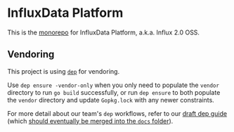# InfluxData Platform

This is the [monorepo](https://danluu.com/monorepo/) for InfluxData Platform, a.k.a. Influx 2.0 OSS.

## Vendoring

This project is using [`dep`](https://golang.github.io/dep/docs/introduction.html) for vendoring.

Use `dep ensure -vendor-only` when you only need to populate the `vendor` directory to run `go build` successfully,
or run `dep ensure` to both populate the `vendor` directory and update `Gopkg.lock` with any newer constraints.

For more detail about our team's `dep` workflows, refer to our
[draft dep guide](https://docs.google.com/document/d/1a7VsgPBFmeRxVLOKz_NrGRlBI88tcWniZPPMJTu5ez0/edit)
(which [should eventually be merged into the `docs` folder](https://github.com/influxdata/idpe/issues/467)).
